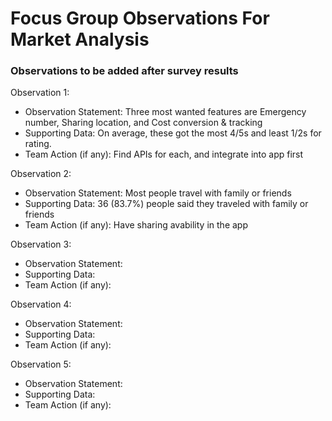 # Focus Group Observations For Market Analysis
### Observations to be added after survey results

Observation 1:
- Observation Statement: Three most wanted features are Emergency number, Sharing location, and Cost conversion & tracking
- Supporting Data: On average, these got the most 4/5s and least 1/2s for rating.
- Team Action (if any): Find APIs for each, and integrate into app first

Observation 2:
- Observation Statement: Most people travel with family or friends
- Supporting Data: 36 (83.7%) people said they traveled with family or friends
- Team Action (if any): Have sharing avability in the app

Observation 3:
- Observation Statement:
- Supporting Data:
- Team Action (if any):

Observation 4:
- Observation Statement:
- Supporting Data:
- Team Action (if any):

Observation 5:
- Observation Statement:
- Supporting Data:
- Team Action (if any):
